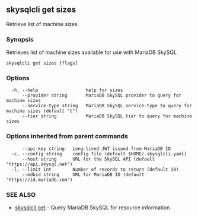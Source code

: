 ## skysqlcli get sizes

Retrieve list of machine sizes

### Synopsis

Retrieves list of machine sizes available for use with MariaDB SkySQL

```
skysqlcli get sizes [flags]
```

### Options

```
  -h, --help                  help for sizes
      --provider string       MariaDB SkySQL provider to query for machine sizes
      --service-type string   MariaDB SkySQL service-type to query for machine sizes (default "t")
      --tier string           MariaDB SkySQL tier to query for machine sizes
```

### Options inherited from parent commands

```
      --api-key string   Long-lived JWT issued from MariaDB ID
  -c, --config string    config file (default $HOME/.skysqlcli.yaml)
      --host string      URL for the SkySQL API (default "https://api.skysql.net")
  -l, --limit int        Number of records to return (default 10)
      --mdbid string     URL for MariaDB ID (default "https://id.mariadb.com")
```

### SEE ALSO

* [skysqlcli get](skysqlcli_get.md)	 - Query MariaDB SkySQL for resource information

